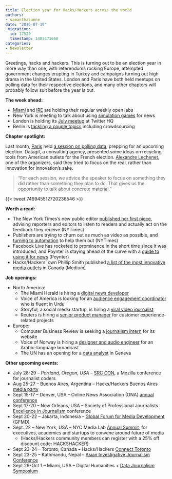 ```yaml
---
title: Election year for Hacks/Hackers across the world
authors:
- samanthasunne
date: "2016-07-19"
_migration:
  id: 17529
  timestamp: 1483471660
categories:
- Newsletter
---
```


Greetings, hacks and hackers. This is turning out to be an election year in more way than one, with referendums rocking Europe, attempted government changes erupting in Turkey and campaigns turning out high drama in the United States. London and Paris have both held meetups on polling data for their respective elections, and many other chapters will probably follow suit before the year is out.

**The week ahead:**

  * [Miami][1] and [IRE][2] are holding their regular weekly open labs
  * New York is meeting to talk about using [simulation games][3] for news
  * London is holding its [July meetup][4] at Twitter HQ
  * Berlin is [tackling a couple topics][5] including crowdsourcing

**Chapter spotlight:**

Last month, [Paris][6] held [a session on polling data][7], prepping for an upcoming election. Datagif, a consulting agency, presented some ideas on recycling tools from American outlets for the French election. [Alexandre Lechenet][8], one of the organizers, said they tried to focus on the real, rather than innovation for innovation&#8217;s sake.

> &#8220;For each session, we advice the speaker to focus on something they did rather than something they plan to do. That gives us the opportunity to talk about concrete material.&#8221;

{{< tweet 749945512720236546 >}}

**Worth a read:**

  * The New York Times&#8217;s new public editor [published her first piece][9], advising reporters and editors to listen to readers and actually act on the feedback they receive (NYTimes)
  * Publishers are trying to churn out as much as video as possible, and [turning to automation][10] to help them out (NYTimes)
  * Facebook Live has rocketed to prominence in the short time since it was introduced, and Poynter is staying ahead of the curve with a [guide to using it for news][11] (Poynter)
  * Hacks/Hackers&#8217; own Phillip Smith published [a list of the most innovative media outlets][12] in Canada (Medium)

**Job openings:**

  * North America: 
      * The Miami Herald is hiring a [digital news developer][13]
      * Voice of America is looking for an [audience engagement coordinator][14] who is fluent in Urdu
      * Storyful, a social media startup, is hiring a [viral video journalist][15]
      * Reuters is hiring a [senior product manager][16] for customer experience-related projects
  * Europe: 
      * Computer Business Review is seeking a [journalism intern][17] for its website
      * Voice of Norway is hiring a [designer and audio engineer][18] for an Arabic-language broadcast
      * The UN has an opening for a [data analyst][19] in Geneva

**Other upcoming events:**

  * July 28-29 &#8211; _Portland, Oregon, USA_ &#8211; [SRC CON][20], a Mozilla conference for journalist coders
  * Aug 25-27 &#8211; Buenos Aires, Argentina &#8211; Hacks/Hackers Buenos Aires [media party][21]
  * Sept 15-17 &#8211; Denver, USA &#8211; Online News Association (ONA) [annual conference][22]
  * Sept 17-20 &#8211; New Orleans, USA &#8211; Society of Professional Journalists [Excellence in Journalism][23] conference
  * Sept 20-22 &#8211; Jakarta, Indonesia &#8211; [Global Forum for Media Development][24] (GFMD)
  * Sept. 22 &#8211; New York, USA &#8211; NYC Media Lab [Annual Summit][25], for executives, academics and startups to convene around future of media 
      * (Hacks/Hackers community members can register with a 25% off discount code: HACKSHACKER)
  * Sept 23-24 &#8211; Toronto, Canada &#8211; Hacks/Hackers [Connect Toronto][26]
  * Sept 23-25 &#8211; Kathmandu, Nepal &#8211; [Asian Investigative Journalism Conference][27]
  * Sept 29-Oct 1 &#8211; Miami, USA &#8211; Digital Humanities + [Data Journalism Symposium][28]

 [1]: http://www.meetup.com/Hacks-Hackers-Miami/
 [2]: http://www.meetup.com/hackshackersIRE/
 [3]: http://www.meetup.com/hacks-hackers-nyc/events/231786690/
 [4]: https://www.eventbrite.co.uk/e/hackshackers-london-july-meetup-tickets-26374796727
 [5]: http://www.meetup.com/Hacks-Hackers-Berlin/events/232645472/
 [6]: http://www.meetup.com/Hacks-Hackers-Paris/
 [7]: http://www.meetup.com/Hacks-Hackers-Paris/events/231906834/
 [8]: https://twitter.com/alphoenix?ref_src=twsrc%5Egoogle%7Ctwcamp%5Eserp%7Ctwgr%5Eauthor
 [9]: http://www.nytimes.com/2016/07/10/public-editor/liz-spayd-new-york-times-public-editor.html
 [10]: http://www.nytimes.com/2016/07/11/business/media/as-online-video-surges-publishers-turn-to-automation.html
 [11]: http://www.poynter.org/2016/10-questions-journalists-should-ask-themselves-before-going-live-on-facebook/420594/
 [12]: https://www.instagram.com/p/BHcc4IehQ1p/
 [13]: https://www.ziprecruiter.com/jobs/miami-herald-d9cf6931/digital-news-developer-937b2954
 [14]: http://ijnet.org/en/opportunities/voice-america-seeks-audience-engagement-coordinator-us
 [15]: https://www.journalism.co.uk/media-jobs/viral-video-journalist/s75/a655983/
 [16]: https://www.mediabistro.com/jobs/description/345894/senior-product-manager-customer-experience/
 [17]: http://journajobs.eu/jobs/journalism-intern-3/
 [18]: http://ijnet.org/en/opportunities/voice-norway-seeks-journalists-mena
 [19]: https://gprs.unops.org/pages/ViewVacancy/VADetails.aspx?id=10355
 [20]: http://srccon.org/
 [21]: http://www.mediaparty.info/2016/
 [22]: http://ona16.journalists.org/
 [23]: http://excellenceinjournalism.org/
 [24]: http://gfmd.info/en/site/news/882/Get-ready-for-the-2016-Jakarta-World-Forum-for-Media-Development.htm
 [25]: http://summit.nycmedialab.org/
 [26]: http://connect.hackshackers.com/events/toronto
 [27]: http://2016.uncoveringasia.org/
 [28]: http://dhdjmiami.com/